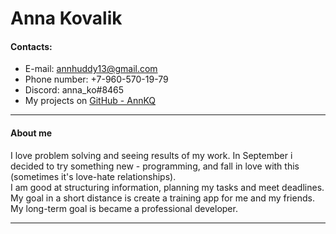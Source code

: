 # Anna Kovalik

#### Contacts:

- E-mail: [annhuddy13@gmail.com](mailto:annhuddy13@yandex.ru)
- Phone number: +7-960-570-19-79
- Discord: anna_ko#8465
- My projects on [GitHub - AnnKQ](https://github.com/AnnQK)

---

#### About me

I love problem solving and seeing results of my work. In September i decided to try something new - programming, and fall in love with this (sometimes it's love-hate relationships).  
I am good at structuring information, planning my tasks and meet deadlines.  
My goal in a short distance is create a training app for me and my friends.  
My long-term goal is became a professional developer.

---
